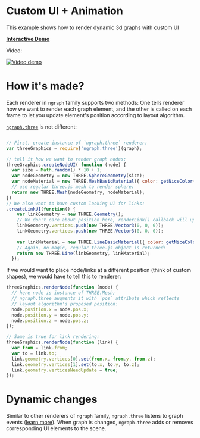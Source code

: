 # Custom UI + Animation

This example shows how to render dynamic 3d graphs with custom UI

[**Interactive Demo**](http://anvaka.github.io/ngraph/examples/three.js/Dynamic/index.html)

Video:

[![Video demo](http://i.snag.gy/EOWgQ.jpg)](http://www.youtube.com/watch?v=ZcxVTY_0SJA)

# How it's made?

Each renderer in `ngraph` family supports two methods: One tells renderer how we want to render each graph element, and the other is called on each frame to let you update element's position according to layout algorithm.

[`ngraph.three`](https://github.com/anvaka/ngraph.three) is not different:
``` js

// First, create instance of `ngraph.three` renderer:
var threeGraphics = require('ngraph.three')(graph);

// tell it how we want to render graph nodes:
threeGraphics.createNodeUI( function (node) {
  var size = Math.random() * 10 + 1;
  var nodeGeometry = new THREE.SphereGeometry(size);
  var nodeMaterial = new THREE.MeshBasicMaterial({ color: getNiceColor() });
  // use regular three.js mesh to render sphere:
  return new THREE.Mesh(nodeGeometry, nodeMaterial);
})
// We also want to have custom looking UI for links:
.createLinkUI(function() {
    var linkGeometry = new THREE.Geometry();
    // We don't care about position here, renderLink() callback will update it
    linkGeometry.vertices.push(new THREE.Vector3(0, 0, 0));
    linkGeometry.vertices.push(new THREE.Vector3(0, 0, 0));
    
    var linkMaterial = new THREE.LineBasicMaterial({ color: getNiceColor() });
    // Again, no magic, regular three.js object is returned:
    return new THREE.Line(linkGeometry, linkMaterial);
  });
```

If we would want to place node/links at a different position (think of custom shapes), we would have to tell this to renderer:

``` js
threeGraphics.renderNode(function (node) {
  // here node is instance of THREE.Mesh;
  // ngraph.three augments it with `pos` attribute which reflects
  // layout algorithm's proposed position:
  node.position.x = node.pos.x;
  node.position.y = node.pos.y;
  node.position.z = node.pos.z;
});

// Same is true for link rendering:
threeGraphics.renderNode(function (link) {
  var from = link.from;
  var to = link.to;
  link.geometry.vertices[0].set(from.x, from.y, from.z);
  link.geometry.vertices[1].set(to.x, to.y, to.z);
  link.geometry.verticesNeedUpdate = true;
});
```

# Dynamic changes
Similar to other renderers of `ngraph` family, `ngraph.three` listens to graph events ([learn more](https://github.com/anvaka/ngraph.graph#listening-to-events)). When graph is changed, `ngraph.three` adds or removes corresponding UI elements to the scene.
